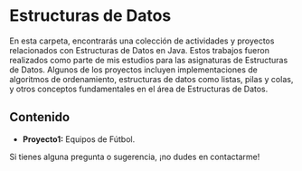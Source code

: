 # Estructuras de Datos

En esta carpeta, encontrarás una colección de actividades y proyectos relacionados con Estructuras de Datos en Java. Estos trabajos fueron realizados como parte de mis estudios para las asignaturas de Estructuras de Datos. Algunos de los proyectos incluyen implementaciones de algoritmos de ordenamiento, estructuras de datos como listas, pilas y colas,  y otros conceptos fundamentales en el área de Estructuras de Datos.

## Contenido

- **Proyecto1:** Equipos de Fútbol. 



Si tienes alguna pregunta o sugerencia, ¡no dudes en contactarme!
